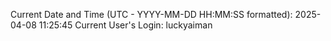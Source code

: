 Current Date and Time (UTC - YYYY-MM-DD HH:MM:SS formatted): 2025-04-08 11:25:45
Current User's Login: luckyaiman
